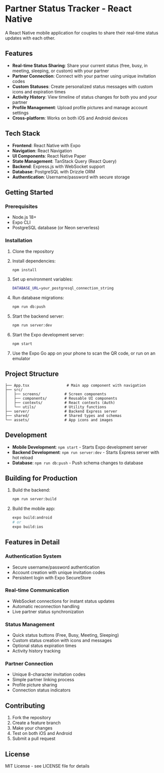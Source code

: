 # Partner Status Tracker - React Native

A React Native mobile application for couples to share their real-time status updates with each other.

## Features

- **Real-time Status Sharing**: Share your current status (free, busy, in meeting, sleeping, or custom) with your partner
- **Partner Connection**: Connect with your partner using unique invitation codes
- **Custom Statuses**: Create personalized status messages with custom icons and expiration times
- **Activity History**: View timeline of status changes for both you and your partner
- **Profile Management**: Upload profile pictures and manage account settings
- **Cross-platform**: Works on both iOS and Android devices

## Tech Stack

- **Frontend**: React Native with Expo
- **Navigation**: React Navigation
- **UI Components**: React Native Paper
- **State Management**: TanStack Query (React Query)
- **Backend**: Express.js with WebSocket support
- **Database**: PostgreSQL with Drizzle ORM
- **Authentication**: Username/password with secure storage

## Getting Started

### Prerequisites

- Node.js 18+
- Expo CLI
- PostgreSQL database (or Neon serverless)

### Installation

1. Clone the repository
2. Install dependencies:
   ```bash
   npm install
   ```

3. Set up environment variables:
   ```bash
   DATABASE_URL=your_postgresql_connection_string
   ```

4. Run database migrations:
   ```bash
   npm run db:push
   ```

5. Start the backend server:
   ```bash
   npm run server:dev
   ```

6. Start the Expo development server:
   ```bash
   npm start
   ```

7. Use the Expo Go app on your phone to scan the QR code, or run on an emulator

## Project Structure

```
├── App.tsx                 # Main app component with navigation
├── src/
│   ├── screens/           # Screen components
│   ├── components/        # Reusable UI components
│   ├── contexts/          # React contexts (Auth)
│   └── utils/             # Utility functions
├── server/                # Backend Express server
├── shared/                # Shared types and schemas
└── assets/                # App icons and images
```

## Development

- **Mobile Development**: `npm start` - Starts Expo development server
- **Backend Development**: `npm run server:dev` - Starts Express server with hot reload
- **Database**: `npm run db:push` - Push schema changes to database

## Building for Production

1. Build the backend:
   ```bash
   npm run server:build
   ```

2. Build the mobile app:
   ```bash
   expo build:android
   # or
   expo build:ios
   ```

## Features in Detail

### Authentication System
- Secure username/password authentication
- Account creation with unique invitation codes
- Persistent login with Expo SecureStore

### Real-time Communication
- WebSocket connections for instant status updates
- Automatic reconnection handling
- Live partner status synchronization

### Status Management
- Quick status buttons (Free, Busy, Meeting, Sleeping)
- Custom status creation with icons and messages
- Optional status expiration times
- Activity history tracking

### Partner Connection
- Unique 8-character invitation codes
- Simple partner linking process
- Profile picture sharing
- Connection status indicators

## Contributing

1. Fork the repository
2. Create a feature branch
3. Make your changes
4. Test on both iOS and Android
5. Submit a pull request

## License

MIT License - see LICENSE file for details